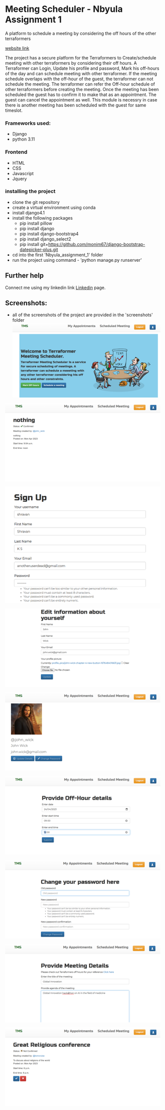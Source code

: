 # Meeting Scheduler - Nbyula Assignment 1
A platform to schedule a meeting by considering the off hours of the other terraformers

[website link](http://shravanksubrahmanya.pythonanywhere.com/)

The project has a secure platform for the Terraformers to Create/schedule meeting with other terraformers by considering their off hours. A Terraformer can Login, Update his profile and password, Mark his off-hours of the day and can schedule meeting with other terraformer. If the meeting schedule overlaps with the off-hour of the guest, the terraformer can not schedule the meeting. The terraformer can refer the Off-hour schedule of other terraformers before creating the meeting.
Once the meeting has been scheduled the guest has to confirm it to make that as an appointment. The guest can cancel the appointment as well. This module is necessry in case there is another meeting has been scheduled with the guest for same timeslot.

### Frameworks used:
* Django
* python 3.11

### Frontend
* HTML
* CSS
* Javascript
* Jquery

### installing the project
* clone the git repository
* create a virtual environment using conda
* install django4.1
* install the following packages
  * pip install pillow
  * pip install django
  * pip install django-bootstrap4
  * pip install django_select2
  * pip install git+https://github.com/monim67/django-bootstrap-datepicker-plus.git
* cd into the first 'Nbyula_assignment_1' folder
* run the project using command - 'python manage.py runserver'


## Further help

Connect me using my linkedin link [Linkedin](https://www.linkedin.com/in/shravan-k-s-4a04ba155/) page.


## Screenshots:
* all of the screenshots of the project are provided in the 'screenshots' folder
![image](screenshots/home_page.png)

![image](screenshots/Confirmed_appointments.png)

![image](screenshots/Signup_form.png)

![image](screenshots/account_updation_form.png)

![image](screenshots/user_account_form.png)

![image](screenshots/Off_hour_details_form.png)

![image](screenshots/password_change_form.png)

![image](screenshots/meeting_creation_form.png)

![image](screenshots/not_confirmed_meetings.png)

